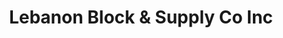 ---
title: "Lebanon Block & Supply Co Inc"
url: /lebanon/lebanon-block-and-supply-co-inc/
shop: hardware
---